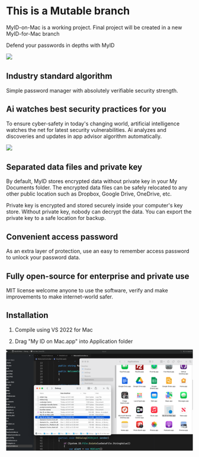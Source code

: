 #  This is a Mutable branch

MyID-on-Mac is a working project. Final project will be created in a new MyID-for-Mac branch

Defend your passwords in depths with MyID

![](https://github.com/blackdataca/myid/blob/master/mainscreen.PNG)

## Industry standard algorithm

Simple password manager with absolutely verifiable security strength. 

## Ai watches best security practices for you

To ensure cyber-safety in today's changing world, artificial intelligence watches the net for latest security vulnerabilities. Ai analyzes and discoveries and updates in app advisor algorithm automatically.

![](https://github.com/blackdataca/myid/blob/master/example0.PNG)

## Separated data files and private key

By default, MyID stores encrypted data without private key in your My Documents folder. The encrypted data files can be safely relocated to any other public location such as Dropbox, Google Drive, OneDrive, etc.

Private key is encrypted and stored securely inside your computer's key store. Without private key, nobody can decrypt the data. You can export the private key to a safe location for backup.


## Convenient access password

As an extra layer of protection, use an easy to remember access password to unlock your password data. 


## Fully open-source for enterprise and private use

MIT license welcome anyone to use the software, verify and make improvements to make internet-world safer.

## Installation

1. Compile using VS 2022 for Mac

2. Drag "My ID on Mac.app" into Application folder

![](https://github.com/blackdataca/Strong-Encryption-Password-Manager/blob/MyID-on-Mac/Copy2Apps.png?raw=true)